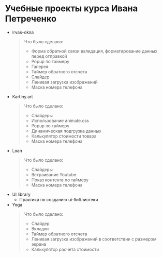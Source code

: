 # Учебные проекты курса Ивана Петреченко

- Irvas-okna
  > Что было сделано:
  >
  > - Форма обратной связи валидация, форматирование данных перед отправкой
  > - Popup по таймеру
  > - Галерея
  > - Таймер обратного отсчета
  > - Слайдер
  > - Ленивая загрузка изображений
  > - Маска номера телефона
- Kartiny.art
  > Что было сделано:
  >
  > - Слайдеры
  > - Использование animate.css
  > - Popup по таймеру
  > - Динамическая подгрузка данных
  > - Калькулятор стоимости товара
  > - Маска номера телефона
- Loan
  > Что было сделано:
  >
  > - Слайдеры
  > - Встраивание Youtube
  > - Показ контента по таймеру
  > - Маска номера телефона
- UI library
  - Практика по созданию ui-библиотеки
- Yoga
  > Что было сделано:
  >
  > - Слайдер
  > - Вкладки
  > - Таймер обратного отсчета
  > - Ленивая загрузка изображений в соответствии с размером экрана
  > - Калькулятор расчета стоимости
